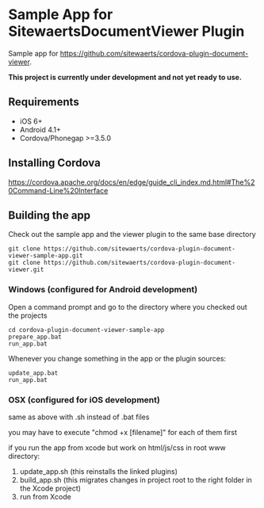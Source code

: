 Sample App for SitewaertsDocumentViewer Plugin
============================

Sample app for https://github.com/sitewaerts/cordova-plugin-document-viewer.

**This project is currently under development and not yet ready to use.**

## Requirements ##

* iOS 6+
* Android 4.1+
* Cordova/Phonegap >=3.5.0

## Installing Cordova ##

https://cordova.apache.org/docs/en/edge/guide_cli_index.md.html#The%20Command-Line%20Interface


## Building the app ##

Check out the sample app and the viewer plugin to the same base directory
```
git clone https://github.com/sitewaerts/cordova-plugin-document-viewer-sample-app.git
git clone https://github.com/sitewaerts/cordova-plugin-document-viewer.git
```

### Windows (configured for Android development) ###

Open a command prompt and go to the directory where you checked out the projects
```
cd cordova-plugin-document-viewer-sample-app
prepare_app.bat
run_app.bat
```

Whenever you change something in the app or the plugin sources:
```
update_app.bat
run_app.bat
```

### OSX (configured for iOS development) ###

same as above with .sh instead of .bat files

you may have to execute "chmod +x [filename]" for each of them first

if you run the app from xcode but work on html/js/css in root www directory:

1. update_app.sh (this reinstalls the linked plugins)
2. build_app.sh (this migrates changes in project root to the right folder in the Xcode project)
3. run from Xcode

